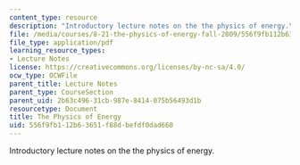 ```yaml
---
content_type: resource
description: "Introductory lecture notes on the the physics of energy.\r\n"
file: /media/courses/8-21-the-physics-of-energy-fall-2009/556f9fb112b63651f88dbefdf0dad660_MIT8_21s09_lec01.pdf
file_type: application/pdf
learning_resource_types:
- Lecture Notes
license: https://creativecommons.org/licenses/by-nc-sa/4.0/
ocw_type: OCWFile
parent_title: Lecture Notes
parent_type: CourseSection
parent_uid: 2b63c496-31cb-987e-8414-075b56493d1b
resourcetype: Document
title: The Physics of Energy
uid: 556f9fb1-12b6-3651-f88d-befdf0dad660
---
```

Introductory lecture notes on the the physics of energy.
